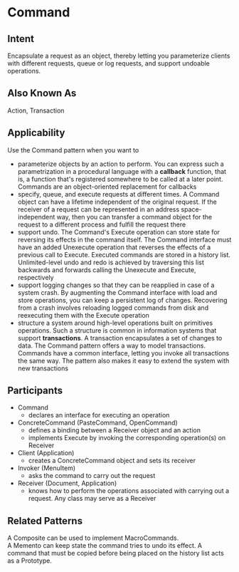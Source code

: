 # Command

## Intent
Encapsulate a request as an object, thereby letting you parameterize clients with different requests, queue or log requests, and support undoable operations.

## Also Known As
Action, Transaction

## Applicability
Use the Command pattern when you want to
* parameterize objects by an action to perform. You can express such a parametrization in a procedural language with a **callback** function, that is, a function that's registered somewhere to be called at a later point. Commands are an object-oriented replacement for callbacks
* specify, queue, and execute requests at different times. A Command object can have a lifetime independent of the original request. If the receiver of a request can be represented in  an address space-independent way, then you can transfer a command object for the request to a different process and fulfill the request there
* support undo. The Command's Execute operation can store state for reversing its effects in the command itself. The Command interface must have an added Unexecute operation that reverses the effects of a previous call to Execute. Executed commands are stored in a history list. Unlimited-level undo and redo is achieved by traversing this list backwards and forwards calling the Unexecute and Execute, respectively
* support logging changes so that they can be reapplied in case of a system crash. By augmenting the Command interface with load and store operations, you can keep a persistent log of changes. Recovering from a crash involves reloading logged commands from disk and reexecuting them with the Execute operation
* structure a system around high-level operations built on primitives operations. Such a structure is common in information systems that support **transactions**. A transaction encapsulates a set of changes to data. The Command pattern offers a way to model transactions. Commands have a common interface, letting you invoke all transactions the same way. The pattern also makes it easy to extend the system with new transactions

## Participants
* Command
  * declares an interface for executing an operation
* ConcreteCommand (PasteCommand, OpenCommand)
  * defines a binding between a Receiver object and an action
  * implements Execute by invoking the corresponding operation(s) on Receiver
* Client (Application)
  * creates a ConcreteCommand object and sets its receiver
* Invoker (MenuItem)
  * asks the command to carry out the request
* Receiver (Document, Application)
  * knows how to perform the operations associated with carrying out a request. Any class may serve as a Receiver

## Related Patterns
A Composite can be used to implement MacroCommands.  
A Memento can keep state the command tries to undo its effect.
A command that must be copied before being placed on the history list acts as a Prototype.